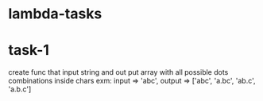 # lambda-tasks

# task-1 
create func that input string and out put array with all possible dots combinations inside chars
exm: input => 'abc', output => ['abc', 'a.bc', 'ab.c', 'a.b.c']